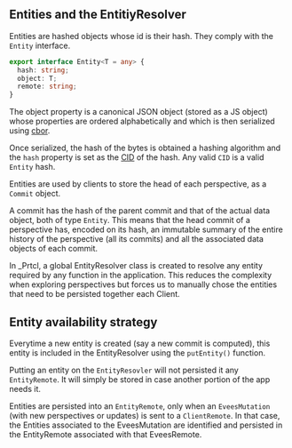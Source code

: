## Entities and the EntitiyResolver

Entities are hashed objects whose id is their hash. They comply with the `Entity` interface.

```ts
export interface Entity<T = any> {
  hash: string;
  object: T;
  remote: string;
}
```

The object property is a canonical JSON object (stored as a JS object) whose properties are ordered alphabetically and which is then serialized using [cbor](https://cbor.io/).

Once serialized, the hash of the bytes is obtained a hashing algorithm and the `hash` property is set as the [CID](ipfs://bafybeidkl4t5ydt2jl5p4ltfrsi6bee36yr22d5urjxx6rr76ev3ekb3pa/anatomy-of-a-cid) of the hash. Any valid `CID` is a valid `Entity` hash.

Entities are used by clients to store the head of each perspective, as a `Commit` object.

A commit has the hash of the parent commit and that of the actual data object, both of type `Entity`. This means that the head commit of a perspective has, encoded on its hash, an immutable summary of the entire history of the perspective (all its commits) and all the associated data objects of each commit.

In \_Prtcl, a global EntityResolver class is created to resolve any entity required by any function in the application. This reduces the complexity when exploring perspectives but forces us to manually chose the entities that need to be persisted together each Client.

## Entity availability strategy

Everytime a new entity is created (say a new commit is computed), this entity is included in the EntityResolver using the `putEntity()` function.

Putting an entity on the `EntityResovler` will not persisted it any `EntityRemote`. It will simply be stored in case another portion of the app needs it.

Entities are persisted into an `EntityRemote`, only when an `EveesMutation` (with new perspectives or updates) is sent to a `ClientRemote`. In that case, the Entities associated to the EveesMutation are identified and persisted in the EntityRemote associated with that EveesRemote.
